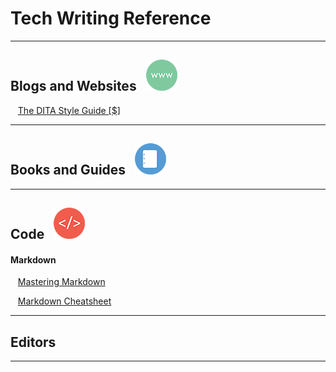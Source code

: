 

# Tech Writing Reference

---
## Blogs and Websites &nbsp; ![WWW Image](/images/www.png)

&nbsp;&nbsp;&nbsp;[The DITA Style Guide [$]](https://ditastyle.com/)

---

## Books and Guides &nbsp; ![Book Image](/images/book.png)

---

## Code &nbsp; ![Code Image](/images/code.png)


#### Markdown

&nbsp;&nbsp;&nbsp;[Mastering Markdown](https://guides.github.com/features/mastering-markdown/)

&nbsp;&nbsp;&nbsp;[Markdown Cheatsheet](https://github.com/adam-p/markdown-here/wiki/Markdown-Cheatsheet)

---

## Editors &nbsp;

---




